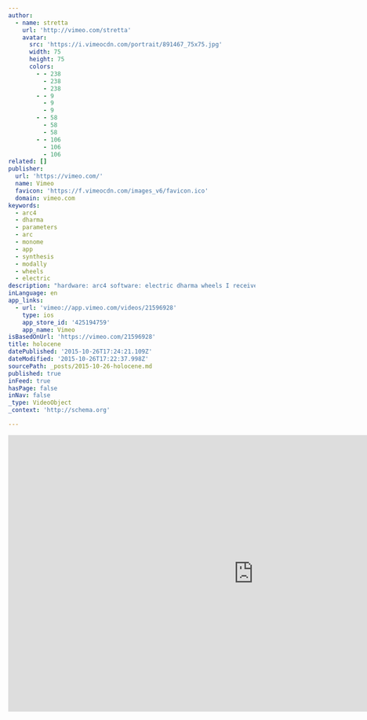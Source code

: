 ```yaml
---
author:
  - name: stretta
    url: 'http://vimeo.com/stretta'
    avatar:
      src: 'https://i.vimeocdn.com/portrait/891467_75x75.jpg'
      width: 75
      height: 75
      colors:
        - - 238
          - 238
          - 238
        - - 9
          - 9
          - 9
        - - 58
          - 58
          - 58
        - - 106
          - 106
          - 106
related: []
publisher:
  url: 'https://vimeo.com/'
  name: Vimeo
  favicon: 'https://f.vimeocdn.com/images_v6/favicon.ico'
  domain: vimeo.com
keywords:
  - arc4
  - dharma
  - parameters
  - arc
  - monome
  - app
  - synthesis
  - modally
  - wheels
  - electric
description: "hardware: arc4 software: electric dharma wheels I received a production-run arc4 with the final firmware on Friday. This signaled a mad scramble to update my work for that and the latest serialosc with arc support so it'll be ready when people start receiving their units in a few days."
inLanguage: en
app_links:
  - url: 'vimeo://app.vimeo.com/videos/21596928'
    type: ios
    app_store_id: '425194759'
    app_name: Vimeo
isBasedOnUrl: 'https://vimeo.com/21596928'
title: holocene
datePublished: '2015-10-26T17:24:21.109Z'
dateModified: '2015-10-26T17:22:37.998Z'
sourcePath: _posts/2015-10-26-holocene.md
published: true
inFeed: true
hasPage: false
inNav: false
_type: VideoObject
_context: 'http://schema.org'

---
```

<iframe src="https://cdn.embedly.com/widgets/media.html?src=https%3A%2F%2Fplayer.vimeo.com%2Fvideo%2F21596928&amp;url=https%3A%2F%2Fvimeo.com%2F21596928&amp;image=http%3A%2F%2Fi.vimeocdn.com%2Fvideo%2F139033291_1280.jpg&amp;key=b7d04c9b404c499eba89ee7072e1c4f7&amp;type=text%2Fhtml&amp;schema=vimeo" width="1000" height="563" scrolling="no" frameborder="0" allowfullscreen="allowfullscreen" style=""></iframe>